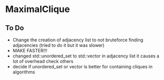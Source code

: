 # MaximalClique

## To Do

* Change the creation of adjacency list to not bruteforce finding adjacencies (tried to do it but it was slower)
* MAKE FASTER!!!
* changed std::unordered_set to std::vector in adjacency list it causes a lot of overhead check others
* decide if unordered_set or vector is better for containing cliques in algorithms
